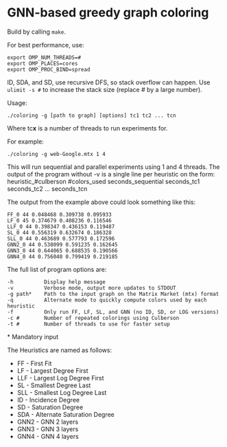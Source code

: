 # GNN-based greedy graph coloring

Build by calling ```make```.

For best performance, use:

```
export OMP_NUM_THREADS=#
export OMP_PLACES=cores
export OMP_PROC_BIND=spread
```

ID, SDA, and SD, use recursive DFS, so stack overflow can happen. Use ```ulimit -s #``` to increase the stack size (replace # by a large number).

Usage:
```
./coloring -g [path to graph] [options] tc1 tc2 ... tcn
```

Where tc**x** is a number of threads to run experiments for.

For example:
```
./coloring -g web-Google.mtx 1 4
```
This will run sequential and parallel experiments using 1 and 4 threads.
The output of the program without -v is a single line per heuristic on the form:
heuristic_#culberson #colors_used seconds_sequential seconds_tc1 seconds_tc2 ... seconds_tcn

The output from the example above could look something like this:
```
FF_0 44 0.048468 0.309738 0.095933 
LF_0 45 0.374679 0.408236 0.116546 
LLF_0 44 0.398347 0.436153 0.119487 
SL_0 44 0.556319 0.632674 0.186328 
SLL_0 44 0.463689 0.577793 0.172596 
GNN2_0 44 0.538099 0.591235 0.162645 
GNN3_0 44 0.644065 0.688535 0.190566 
GNN4_0 44 0.756040 0.799419 0.219185
```

The full list of program options are:
```
-h          Display help message
-v          Verbose mode, output more updates to STDOUT
-g path*    Path to the input graph on the Matrix Market (mtx) format
-q          Alternate mode to quickly compute colors used by each heuristic
-f          Only run FF, LF, SL, and GNN (no ID, SD, or LOG versions)
-c #        Number of repeated colorings using Culberson
-t #        Number of threads to use for faster setup
```

\* Mandatory input

The Heuristics are named as follows:
- FF - First Fit
- LF - Largest Degree First
- LLF - Largest Log Degree First
- SL - Smallest Degree Last
- SLL - Smallest Log Degree Last
- ID - Incidence Degree
- SD - Saturation Degree
- SDA - Alternate Saturation Degree
- GNN2 - GNN 2 layers
- GNN3 - GNN 3 layers
- GNN4 - GNN 4 layers